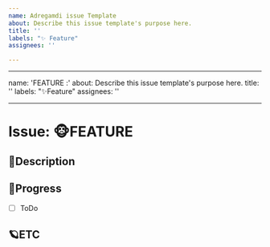 ```yaml
---
name: Adregamdi issue Template
about: Describe this issue template's purpose here.
title: ''
labels: "✨ Feature"
assignees: ''

---
```


---
name: 'FEATURE :'
about: Describe this issue template's purpose here.
title: ''
labels: "✨Feature"
assignees: ''


---

# Issue: 🐵FEATURE

## 🎈Description

<!-- 설명을 작성하시오. -->

## 🎹Progress

- [ ] ToDo

## 🪐ETC

<!-- 비고 -->
